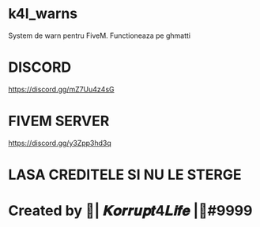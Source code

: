 # k4l_warns
System de warn pentru FiveM. Functioneaza pe ghmatti

# DISCORD
https://discord.gg/mZ7Uu4z4sG

# FIVEM SERVER
https://discord.gg/y3Zpp3hd3q

# LASA CREDITELE SI NU LE STERGE #

# Created by 👑| 𝑲𝒐𝒓𝒓𝒖𝒑𝒕4𝑳𝒊𝒇𝒆 |👑#9999
